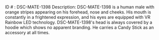 ID # : DSC-MATE-1398
Description: DSC-MATE-1398 is a human male with orange stripes appearing on his forehead, nose and cheeks. His mouth is constantly in a frightened expression, and his eyes are equipped with VR Rainbow LED technology. DSC-MATE-1398's head is always covered by a hoodie which shows no apparent branding. He carries a Candy Stick as an accessory at all times.